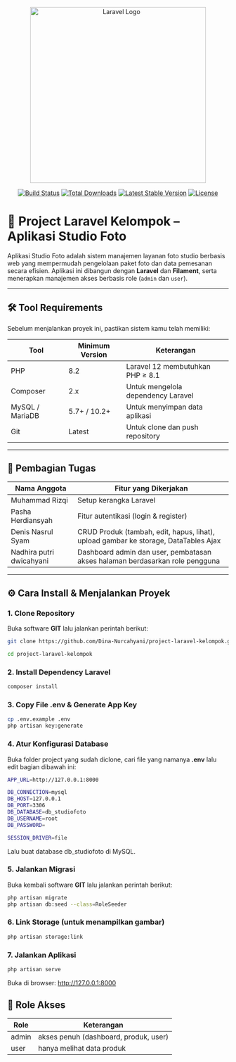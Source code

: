 <p align="center"><a href="https://laravel.com" target="_blank"><img src="https://raw.githubusercontent.com/laravel/art/master/logo-lockup/5%20SVG/2%20CMYK/1%20Full%20Color/laravel-logolockup-cmyk-red.svg" width="400" alt="Laravel Logo"></a></p>

<p align="center">
<a href="https://github.com/laravel/framework/actions"><img src="https://github.com/laravel/framework/workflows/tests/badge.svg" alt="Build Status"></a>
<a href="https://packagist.org/packages/laravel/framework"><img src="https://img.shields.io/packagist/dt/laravel/framework" alt="Total Downloads"></a>
<a href="https://packagist.org/packages/laravel/framework"><img src="https://img.shields.io/packagist/v/laravel/framework" alt="Latest Stable Version"></a>
<a href="https://packagist.org/packages/laravel/framework"><img src="https://img.shields.io/packagist/l/laravel/framework" alt="License"></a>
</p>

# 🧾 Project Laravel Kelompok – Aplikasi Studio Foto

Aplikasi Studio Foto adalah sistem manajemen layanan foto studio berbasis web yang mempermudah pengelolaan paket foto dan data pemesanan secara efisien. Aplikasi ini dibangun dengan **Laravel** dan **Filament**, serta menerapkan manajemen akses berbasis role (`admin` dan `user`).

---

## 🛠️ Tool Requirements

Sebelum menjalankan proyek ini, pastikan sistem kamu telah memiliki:

| Tool            | Minimum Version | Keterangan                         |
| --------------- | --------------- | ---------------------------------- |
| PHP             | 8.2             | Laravel 12 membutuhkan PHP ≥ 8.1   |
| Composer        | 2.x             | Untuk mengelola dependency Laravel |
| MySQL / MariaDB | 5.7+ / 10.2+    | Untuk menyimpan data aplikasi      |
| Git             | Latest          | Untuk clone dan push repository    |

---

## 👥 Pembagian Tugas

| Nama Anggota            | Fitur yang Dikerjakan                                                               |
| ----------------------- | ----------------------------------------------------------------------------------- |
| Muhammad Rizqi          | Setup kerangka Laravel                                                              |
| Pasha Herdiansyah       | Fitur autentikasi (login & register)                                                |
| Denis Nasrul Syam       | CRUD Produk (tambah, edit, hapus, lihat), upload gambar ke storage, DataTables Ajax |
| Nadhira putri dwicahyani           | Dashboard admin dan user, pembatasan akses halaman berdasarkan role pengguna        |

---

## ⚙️ Cara Install & Menjalankan Proyek

### 1. Clone Repository

Buka software **GIT** lalu jalankan perintah berikut:

```bash
git clone https://github.com/Dina-Nurcahyani/project-laravel-kelompok.git

cd project-laravel-kelompok
```

### 2. Install Dependency Laravel

```bash
composer install
```

### 3. Copy File .env & Generate App Key

```bash
cp .env.example .env
php artisan key:generate
```

### 4. Atur Konfigurasi Database

Buka folder project yang sudah diclone, cari file yang namanya **.env** lalu edit bagian dibawah ini:

```bash
APP_URL=http://127.0.0.1:8000

DB_CONNECTION=mysql
DB_HOST=127.0.0.1
DB_PORT=3306
DB_DATABASE=db_studiofoto
DB_USERNAME=root
DB_PASSWORD=

SESSION_DRIVER=file
```

Lalu buat database db_studiofoto di MySQL.

### 5. Jalankan Migrasi

Buka kembali software **GIT** lalu jalankan perintah berikut:

```bash
php artisan migrate
php artisan db:seed --class=RoleSeeder
```

### 6. Link Storage (untuk menampilkan gambar)

```bash
php artisan storage:link
```

### 7. Jalankan Aplikasi

```bash
php artisan serve
```

Buka di browser: http://127.0.0.1:8000

## 🔐 Role Akses

| Role  | Keterangan                            |
| ----- | ------------------------------------- |
| admin | akses penuh (dashboard, produk, user) |
| user  | hanya melihat data produk             |
